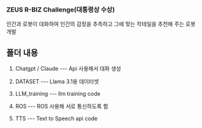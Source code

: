 ### ZEUS R-BIZ Challenge(대통령상 수상)

인간과 로봇이 대화하여 인간의 감정을 추측하고 그에 맞는 칵테일을 추천해 주는 로봇 개발

## 폴더 내용

1. Chatgpt / Claude
--- Api 사용해서 대화 생성

2. DATASET
    --- Llama 3.1용 데이터셋

 3. LLM_training
   --- llm training code

4. ROS
 --- ROS 사용해 서로 통신하도록 함

5. TTS
 --- Text to Speech api code
